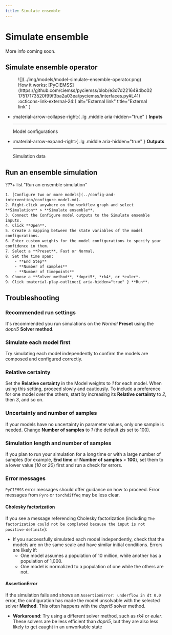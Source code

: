 ```yaml
---
title: Simulate ensemble
---
```


# Simulate ensemble

More info coming soon.

## Simulate ensemble operator

<figure markdown>![](../img/models/model-simulate-ensemble-operator.png)<figcaption markdown>How it works: [PyCIEMSS](https://github.com/ciemss/pyciemss/blob/e3d7d2216494bc0217517173520f99f3ba2a03ea/pyciemss/interfaces.py#L41) :octicons-link-external-24:{ alt="External link" title="External link" }</figcaption></figure>

<div class="grid cards" markdown>

-   :material-arrow-collapse-right:{ .lg .middle aria-hidden="true" } __Inputs__

    ---

    Model configurations

-   :material-arrow-expand-right:{ .lg .middle aria-hidden="true" } __Outputs__

    ---

    Simulation data

</div>

## Run an ensemble simulation

???+ list "Run an ensemble simulation"

    1. [Configure two or more models](../config-and-intervention/configure-model.md).
    2. Right-click anywhere on the workflow graph and select **Simulation** > **Simulate ensemble**.
    3. Connect the Configure model outputs to the Simulate ensemble inputs.
    4. Click **Open**.
    5. Create a mapping between the state variables of the model configurations.
    6. Enter custom weights for the model configurations to specify your confidence in them.
    7. Select a **Preset**, Fast or Normal.
    8. Set the time span:
        - **End Step**
        - **Number of samples**
        - **Number of timepoints**
    9. Choose a **Solver method**, *dopri5*, *rk4*, or *euler*. 
    9. Click :material-play-outline:{ aria-hidden="true" } **Run**.

## Troubleshooting

### Recommended run settings

It's recommended you run simulations on the *Normal* **Preset** using the *dopri5* **Solver method**.

### Simulate each model first

Try simulating each model independently to confirm the models are composed and configured correctly.
 
### Relative certainty

Set the **Relative certainty** in the Model weights to *1* for each model. When using this setting, proceed slowly and cautiously. To include a preference for one model over the others, start by increasing its **Relative certainty** to *2*, then *3*, and so on.
 
### Uncertainty and number of samples

If your models have no uncertainty in parameter values, only one sample is needed. Change **Number of samples** to *1* (the default zis set to 100).

### Simulation length and number of samples

If you plan to run your simulation for a long time or with a large number of samples (for example, **End time** or **Number of samples** > **100**), set them to a lower value (*10* or *20*) first and run a check for errors. 
 
### Error messages

`PyCIEMSS` error messages should offer guidance on how to proceed. Error messages from `Pyro` or `torchdiffeq` may be less clear. 

#### Cholesky factorization

If you see a message referencing Cholesky factorization (including `The factorization could not be completed because the input is not positive-definite`):

- If you successfully simulated each model independently, check that the models are on the same scale and have similar initial conditions. Errors are likely if: 
    - One model assumes a population of 10 million, while another has a population of 1,000. 
    - One model is normalized to a population of one while the others are not.

#### AssertionError

If the simulation fails and shows an `AssertionError: underflow in dt 0.0` error, the configuration has made the model unsolvable with the selected solver **Method**. This often happens with the *dopri5* solver method.

- **Workaround**: Try using a different solver method, such as *rk4* or *euler*. These solvers are be less efficient than *dopri5*, but they are also less likely to get caught in an unworkable state
